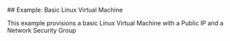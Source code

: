 ## Example: Basic Linux Virtual Machine

This example provisions a basic Linux Virtual Machine with a Public IP and a Network Security Group
